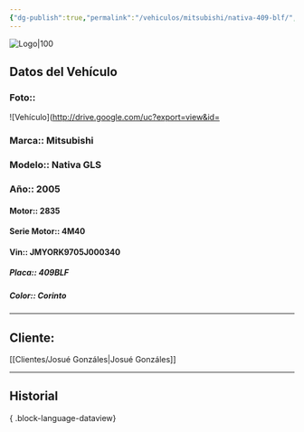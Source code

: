 ```yaml
---
{"dg-publish":true,"permalink":"/vehiculos/mitsubishi/nativa-409-blf/","tags":["Mitsubishi"]}
---
```


![Logo|100](http://drive.google.com/uc?export=view&id=137fl3TIZ0-PU8b-Pt0bsjclwHub_u78G)

## Datos del Vehículo 
### Foto:: 
![Vehículo](http://drive.google.com/uc?export=view&id=

### Marca:: Mitsubishi 
### Modelo:: Nativa GLS
### Año:: 2005
#### Motor:: 2835
#### Serie Motor:: 4M40
#### Vin:: JMYORK9705J000340
##### Placa:: 409BLF
##### Color:: Corinto 
---

## Cliente:

[[Clientes/Josué Gonzáles\|Josué Gonzáles]]

---

## Historial


{ .block-language-dataview} 